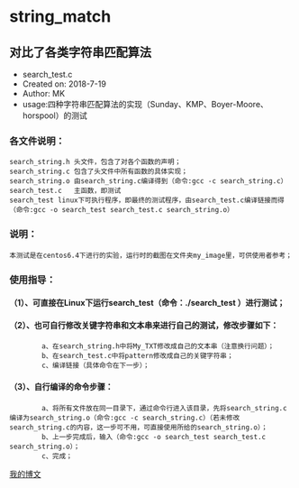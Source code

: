 # string_match
## 对比了各类字符串匹配算法

 *  search_test.c
 *  Created on: 2018-7-19
 *  Author: MK
 *  usage:四种字符串匹配算法的实现（Sunday、KMP、Boyer-Moore、horspool）的测试

 ### 各文件说明：
 
	search_string.h 头文件，包含了对各个函数的声明；
	search_string.c 包含了头文件中所有函数的具体实现；
	search_string.o 由search_string.c编译得到（命令:gcc -c search_string.c）
	search_test.c   主函数，即测试
	search_test	linux下可执行程序，即最终的测试程序，由search_test.c编译链接而得（命令:gcc -o search_test search_test.c search_string.o）

### 说明：
	本测试是在centos6.4下进行的实验，运行时的截图在文件夹my_image里，可供使用者参考；
	
### 使用指导：
#### （1）、可直接在Linux下运行search_test（命令：./search_test	）进行测试；
#### （2）、也可自行修改关键字符串和文本串来进行自己的测试，修改步骤如下：

			a、在search_string.h中将My_TXT修改成自己的文本串（注意换行问题）；
			b、在search_test.c中将pattern修改成自己的关键字符串；
			c、编译链接（具体命令在下一步）；
#### （3）、自行编译的命令步骤：

			a、将所有文件放在同一目录下，通过命令行进入该目录，先将search_string.c编译为search_string.o（命令:gcc -c search_string.c）（若未修改search_string.c的内容，这一步可不用，可直接使用所给的search_string.o）；
			b、上一步完成后，输入（命令:gcc -o search_test search_test.c search_string.o）；
			c、完成；
			
[我的博文](https://blog.csdn.net/qq_33515733/article/details/81163135)
